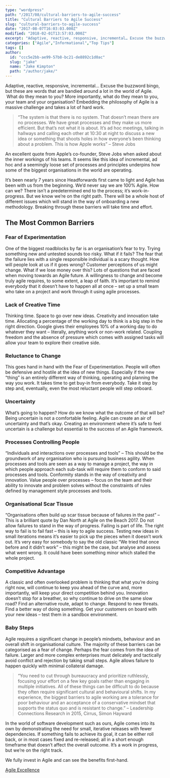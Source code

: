 ```yaml
---
type: "wordpress"
path: "/2017/08/cultural-barriers-to-agile-success"
title: "Cultural Barriers to Agile Success"
slug: "cultural-barriers-to-agile-success"
date: "2017-08-07T16:03:03.000Z"
modified: "2018-02-01T13:57:03.000Z"
excerpt: "Adaptive, reactive, responsive, incremental… Excuse the buzzword bingo, but these are words that are bandied around a lot in the world of Agile.  What do they mean to you? More importantly, what do they mean to you, your team and your organisation? Embedding the philosophy of Agile is a massive challenge and takes a lot …"
categories: ["Agile","Informational","Top Tips"]
tags: []
author:
  id: "ccc5e2bb-ae99-57b8-bc21-de8892c1d0ac"
  slug: "jake"
  name: "Jake Kimpton"
  path: "/author/jake/"
---
```

Adaptive, reactive, responsive, incremental… Excuse the buzzword bingo, but these are words that are bandied around a lot in the world of Agile.  What do they mean to you? More importantly, what do they mean to you, your team and your organisation? Embedding the philosophy of Agile is a massive challenge and takes a lot of hard work.

> “The system is that there is no system. That doesn’t mean there are no processes. We have great processes and they make us more efficient. But that’s not what it is about. It’s ad hoc meetings, talking in hallways and calling each other at 10:30 at night to discuss a new idea or something that shoots holes in how everyone’s been thinking about a problem. This is how Apple works” – Steve Jobs

An excellent quote from Apple’s co-founder, Steve Jobs when asked about the inner workings of his teams. It seems like this idea of incremental, ad hoc and a seemingly loose set of processes and principles underpins how some of the biggest organisations in the world are operating.

It’s been nearly 7 years since Headforwards first came to light and Agile has been with us from the beginning. We’d never say we are 100% Agile. How can we? There isn’t a predetermined end to the process; it’s work-in-progress. But we know we’re on the right path. There will be a whole host of different issues which will stand in the way of onboarding a new methodology. Breaking through these barriers will take time and effort.

The Most Common Barriers
------------------------

### **Fear of Experimentation**

One of the biggest roadblocks by far is an organisation’s fear to try. Trying something new and untested sounds too risky. What if it fails? The fear that the failure lies with a single responsible individual is a scary thought. How will people look at us if it goes wrong? Customer perceptions of us might change. What if we lose money over this? Lots of questions that are faced when moving towards an Agile future. A willingness to change and become truly agile requires, to some extent, a leap of faith. It’s important to remind everybody that it doesn’t have to happen all at once – set up a small team who take on a project and work through it using agile processes.

### **Lack of Creative Time**

Thinking time. Space to go over new ideas. Creativity and innovation take time. Allocating a percentage of the working day to think is a big step in the right direction. Google gives their employees 10% of a working day to do whatever they want – literally, anything work or non-work related. Coupling freedom and the absence of pressure which comes with assigned tasks will allow your team to explore their creative side.

### **Reluctance to Change**

This goes hand in hand with the Fear of Experimentation. People will often be defensive and hostile at the idea of new things. Especially if the new “thing” is an entirely different way of thinking, operating and planning the way you work. It takes time to get buy-in from everybody. Take it step by step and, eventually, even the most reluctant people will step onboard.

### **Uncertainty**

What’s going to happen? How do we know what the outcome of that will be? Being uncertain is not a comfortable feeling. Agile can create an air of uncertainty and that’s okay. Creating an environment where it’s safe to feel uncertain is a challenge but essential to the success of an Agile framework.

### **Processes Controlling People**

“Individuals and interactions over processes and tools” – This should be the groundwork of any organisation who is pursuing business agility. When processes and tools are seen as a way to manage a project, the way in which people approach each sub-task will require them to conform to said processes and tools. Conformity stands in the way of creativity and innovation. Value people over processes – focus on the team and their ability to innovate and problem solves without the constraints of rules defined by management style processes and tools.

### **Organisational Scar Tissue**

“Organisations often build up scar tissue because of failures in the past” – This is a brilliant quote by Dan North at Agile on the Beach 2017. Do not allow failures to stand in the way of progress. Failing is part of life. The right way to fail is to fail fast – this is key to agile success. Testing new ideas in small iterations means it’s easier to pick up the pieces when it doesn’t work out. It’s very easy for somebody to say the old classic “We tried that once before and it didn’t work” – this might be the case, but analyse and assess what went wrong. It could have been something minor which stalled the whole project.

### **Competitive Advantage**

A classic and often overlooked problem is thinking that what you’re doing right now, will continue to keep you ahead of the curve and, more importantly, will keep your direct competition behind you. Innovation doesn’t stop for a breather, so why continue to drive on the same slow road? Find an alternative route, adapt to change. Respond to new threats. Find a better way of doing something. Get your customers on board with your new ideas – test them in a sandbox environment.

### **Baby Steps**

Agile requires a significant change in people’s mindsets, behaviour and an overall shift in organisational culture. The majority of these barriers can be categorised as a fear of change. Perhaps the fear comes from the idea of failure. Larger and more complex enterprises must delicately and tactically avoid conflict and rejection by taking small steps. Agile allows failure to happen quickly with minimal collateral damage.

> “You need to cut through bureaucracy and prioritize ruthlessly, focusing your effort on a few key goals rather than engaging in multiple initiatives. All of these things can be difficult to do because they often require significant cultural and behavioural shifts. In my experience, the biggest barriers to agile working are a tolerance for poor behaviour and an acceptance of a conservative mindset that supports the status quo and is resistant to change.” – Leadership Connections Research in 2015, Cirrus, Simon Hayward

In the world of software development such as ours, Agile comes into its own by demonstrating the need for small, iterative releases with fewer dependencies. If something fails to achieve its goal, it can be either roll back, or in most cases fixed and re-released; all in a short enough timeframe that doesn’t affect the overall outcome. It’s a work in progress, but we’re on the right track.

We fully invest in Agile and can see the benefits first-hand.

[Agile Excellence](https://www.headforwards.com/agile-excellence/)

